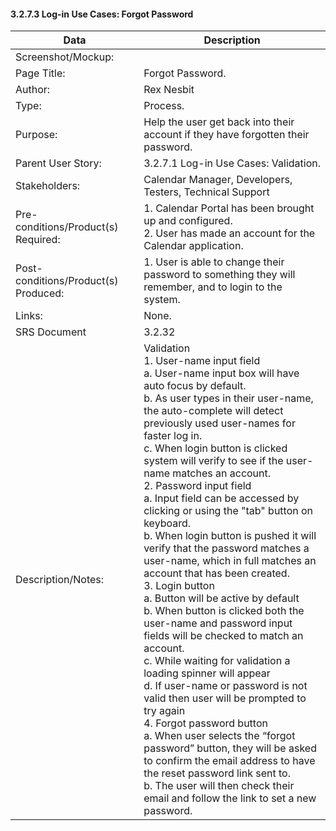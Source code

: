#### 3.2.7.3 Log-in Use Cases: Forgot Password

| Data | Description |
| --- |--- |
| Screenshot/Mockup: | |
| Page Title: | Forgot Password.|
| Author: | Rex Nesbit |
| Type: | Process. |
| Purpose: | Help the user get back into their account if they have forgotten their password. |
| Parent User Story:| 3.2.7.1 Log-in Use Cases: Validation.|
| Stakeholders: | Calendar Manager, Developers, Testers, Technical Support |
| Pre-conditions/Product(s) Required: | 1. Calendar Portal has been brought up and configured. <br>2. User has made an account for the Calendar application.|
| Post-conditions/Product(s) Produced: | 1. User is able to change their password to something they will remember, and to login to the system.|
| Links: | None.|
| SRS Document | 3.2.32 |
| Description/Notes:| Validation <br>1. User-name input field <br>a. User-name input box will have auto focus by default. <br>b. As user types in their user-name, the auto-complete will detect previously used user-names for faster log in. <br>c. When login button is clicked system will verify to see if the user-name matches an account. <br>2. Password input field <br> a. Input field can be accessed by clicking or using the "tab" button on keyboard. <br> b. When login button is pushed it will verify that the password matches a user-name, which in full matches an account that has been created. <br> 3. Login button <br> a. Button will be active by default <br> b. When button is clicked both the user-name and password input fields will be checked to match an account.<br> c. While waiting for validation a loading spinner will appear <br> d. If user-name or password is not valid then user will be prompted to try again<br> 4. Forgot password button <br> a.  When user selects the “forgot password” button, they will be asked to confirm the email address to have the reset password link sent to. <br> b. The user will then check their email and follow the link to set a new password. |

